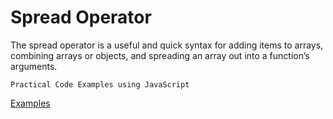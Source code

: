 # Spread Operator

The spread operator is a useful and quick syntax for adding items to arrays, combining arrays or objects, and spreading an array out into a function’s arguments.




```Practical Code Examples using JavaScript```

[Examples](index.js)